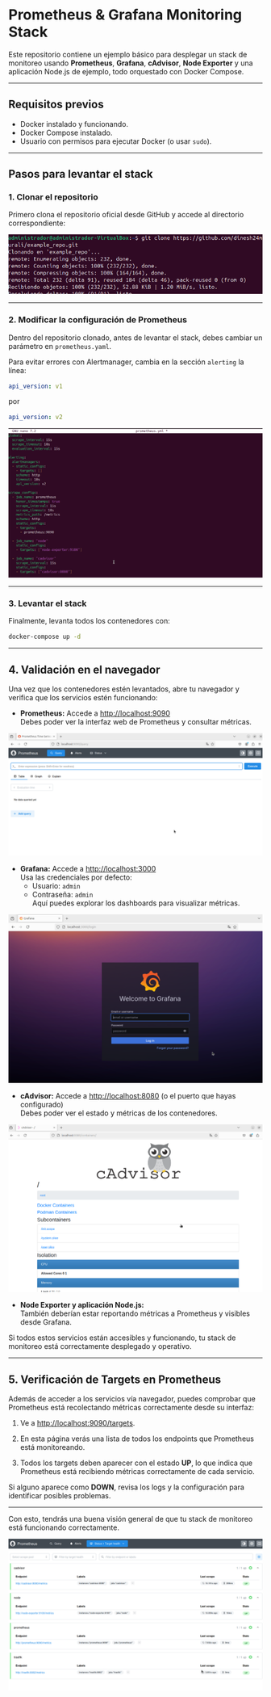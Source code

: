 # Prometheus & Grafana Monitoring Stack

Este repositorio contiene un ejemplo básico para desplegar un stack de monitoreo usando **Prometheus**, **Grafana**, **cAdvisor**, **Node Exporter** y una aplicación Node.js de ejemplo, todo orquestado con Docker Compose.

---

## Requisitos previos

- Docker instalado y funcionando.
- Docker Compose instalado.
- Usuario con permisos para ejecutar Docker (o usar `sudo`).

---

## Pasos para levantar el stack

### 1. Clonar el repositorio

Primero clona el repositorio oficial desde GitHub y accede al directorio correspondiente:

![Captura de clonación y acceso al directorio](./assets/images/clone.png)

---

### 2. Modificar la configuración de Prometheus

Dentro del repositorio clonado, antes de levantar el stack, debes cambiar un parámetro en `prometheus.yaml`.

Para evitar errores con Alertmanager, cambia en la sección `alerting` la línea:

```yaml
api_version: v1
```

por

```yaml
api_version: v2
```


![Captura de clonación y acceso al directorio](./assets/images/cambioApi.png)

---

### 3. Levantar el stack

Finalmente, levanta todos los contenedores con:

```bash
docker-compose up -d
```

---

## 4. Validación en el navegador

Una vez que los contenedores estén levantados, abre tu navegador y verifica que los servicios estén funcionando:

- **Prometheus:** Accede a [http://localhost:9090](http://localhost:9090)  
  Debes poder ver la interfaz web de Prometheus y consultar métricas.


![Captura de clonación y acceso al directorio](./assets/images/prometheus.png)

- **Grafana:** Accede a [http://localhost:3000](http://localhost:3000)  
  Usa las credenciales por defecto:  
  - Usuario: `admin`  
  - Contraseña: `admin`  
  Aquí puedes explorar los dashboards para visualizar métricas.

![Captura de clonación y acceso al directorio](./assets/images/grafana.png)

- **cAdvisor:** Accede a [http://localhost:8080](http://localhost:8080) (o el puerto que hayas configurado)  
  Debes poder ver el estado y métricas de los contenedores.

![Captura de clonación y acceso al directorio](./assets/images/cAdvisor.png)

- **Node Exporter y aplicación Node.js:**  
  También deberían estar reportando métricas a Prometheus y visibles desde Grafana.

Si todos estos servicios están accesibles y funcionando, tu stack de monitoreo está correctamente desplegado y operativo.

---

## 5. Verificación de Targets en Prometheus

Además de acceder a los servicios vía navegador, puedes comprobar que Prometheus está recolectando métricas correctamente desde su interfaz:

1. Ve a [http://localhost:9090/targets](http://localhost:9090/targets).

2. En esta página verás una lista de todos los endpoints que Prometheus está monitoreando.

3. Todos los targets deben aparecer con el estado **UP**, lo que indica que Prometheus está recibiendo métricas correctamente de cada servicio.

Si alguno aparece como **DOWN**, revisa los logs y la configuración para identificar posibles problemas.

---

Con esto, tendrás una buena visión general de que tu stack de monitoreo está funcionando correctamente.

![Captura de clonación y acceso al directorio](./assets/images/todosUp.png)
